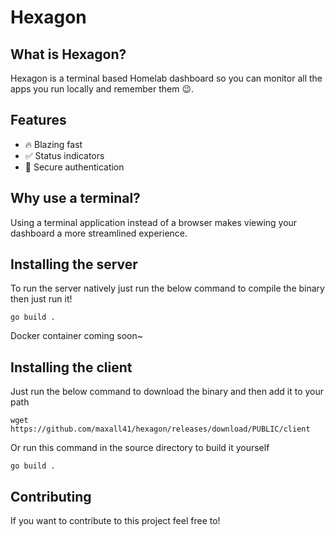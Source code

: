 # Hexagon
## What is Hexagon?
Hexagon is a terminal based Homelab dashboard so you can monitor all the apps you run locally and remember them 😉.
## Features
- 🔥 Blazing fast
- ✅ Status indicators
- 🔐 Secure authentication
## Why use a terminal?
Using a terminal application instead of a browser makes viewing your dashboard a more streamlined experience.
## Installing the server
To run the server natively just run the below command to compile the binary then just run it!
```
go build .
```
Docker container coming soon~
## Installing the client
Just run the below command to download the binary and then add it to your path
```
wget https://github.com/maxall41/hexagon/releases/download/PUBLIC/client
```
Or run this command in the source directory to build it yourself
```
go build .
```
## Contributing
If you want to contribute to this project feel free to!
